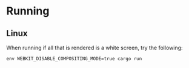 # Running

## Linux
When running if all that is rendered is a white screen, try the following:
```
env WEBKIT_DISABLE_COMPOSITING_MODE=true cargo run
```
